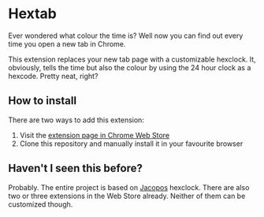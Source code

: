 # Hextab  
Ever wondered what colour the time is? Well now you can find out every time you open a new tab in Chrome.  

This extension replaces your new tab page with a customizable hexclock. It, obviously, tells the time but also the colour by using the 24 hour clock as a hexcode. Pretty neat, right?

## How to install
There are two ways to add this extension:  
1. Visit the [extension page in Chrome Web Store](https://chrome.google.com/webstore/)  
2. Clone this repository and manually install it in your favourite browser  

## Haven't I seen this before?
Probably. The entire project is based on [Jacopos](http://www.jacopocolo.com/) hexclock. There are also two or three extensions in the Web Store already. Neither of them can be customized though.  
